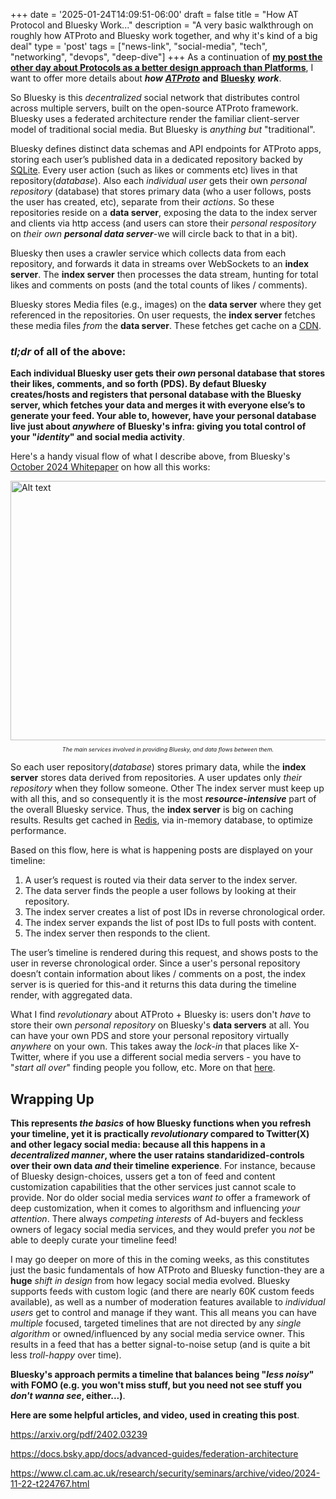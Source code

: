 +++
date = '2025-01-24T14:09:51-06:00'
draft = false
title = "How AT Protocol and Bluesky Work..."
description = "A very basic walkthrough on roughly how ATProto and Bluesky work together, and why it's kind of a big deal"
type = 'post'
tags = ["news-link", "social-media", "tech", "networking", "devops", "deep-dive"]
+++
As a continuation of [**my post the other day about Protocols as a better design approach than Platforms**](https://julianwest.me/Blog/protocols-not-platforms/), I want to offer more details about ***how*** [***ATProto***](https://atproto.com) **and** [**Bluesky**](https://bsky.app) ***work***. <br />

So Bluesky is this *decentralized* social network that distributes control across multiple servers, built on the open-source ATProto framework. Bluesky uses a federated architecture render the familiar client-server model of traditional social media. But Bluesky is *anything but* "traditional". <br />

Bluesky defines distinct data schemas and API endpoints for ATProto apps, storing each user’s published data in a dedicated repository backed by [SQLite](https://en.wikipedia.org/wiki/SQLite). Every user action (such as likes or comments etc) lives in that repository(*database*).  Also each *individual user* gets their own *personal repository* (database) that stores primary data (who a user follows, posts the user has created, etc), separate from their *actions*.  So these repositories reside on a **data server**, exposing the data to the index server and clients via http access (and users can store their *personal respository* on *their own* ***personal data server***-we will circle back to that in a bit). <br />

Bluesky then uses a crawler service which collects data from each repository, and forwards it data in streams over WebSockets to an **index server**.  The **index server** then processes the data stream, hunting for total likes and comments on posts (and the total counts of likes / comments). <br />

Bluesky stores Media files (e.g., images) on the **data server** where they get referenced in the repositories. On user requests, the **index server** fetches these media files *from* the **data server**.  These fetches get cache on a [CDN](https://en.wikipedia.org/wiki/Content_delivery_network).

### *tl;dr* of all of the above: 

**Each individual Bluesky user gets their *own* personal database that stores their likes, comments, and so forth (PDS).  By defaut Bluesky creates/hosts and registers that personal database with the Bluesky server, which fetches your data and merges it with everyone else’s to generate your feed.  Your able to, however, have your personal database live just about *anywhere* of Bluesky's infra: giving you total control of your "*identity*" and social media activity**. <br />

Here's a handy visual flow of what I describe above, from Bluesky's [October 2024 Whitepaper](https://arxiv.org/pdf/2402.03239) on how all this works: 

<div class="image-row">
  <img src="https://julianwest.me/Blog/posts/images/Bluesky-Flow.jpeg" alt="Alt text" width="600" height="415">
</div>
<div style="font-size: 9px;">
<p style="text-align: center;"><i>The main services involved in providing Bluesky, and data flows between them.</i></p>
</div>

So each user repository(*database*) stores primary data, while the **index server** stores data derived from repositories.  A user updates only *their repository* when they follow someone. Other  The index server must keep up with all this, and so consequently it is the most ***resource-intensive*** part of the overall Bluesky service.  Thus, the **index server** is big on caching results.  Results get cached in [Redis](https://github.com/redis/redis), via in-memory database, to optimize performance.

Based on this flow, here is what is happening posts are displayed on your timeline:

1. A user’s request is routed via their data server to the index server.
2. The data server finds the people a user follows by looking at their repository.
3. The index server creates a list of post IDs in reverse chronological order.
4. The index server expands the list of post IDs to full posts with content.
5. The index server then responds to the client. <br />

The user’s timeline is rendered during this request, and shows posts to the user in reverse chronological order. Since a user's personal repository doesn’t contain information about likes / comments on a post, the index server is is queried for this-and it returns this data during the timeline render, with aggregated data. <br />

What I find *revolutionary* about ATProto + Bluesky is: users don't *have* to store their own *personal repository* on Bluesky's **data servers** at all.  You can have your own PDS and store your personal repository virtually *anywhere* on your own. This takes away the *lock-in* that places like X-Twitter, where if you use a different social media servers - you have to "*start all over*" finding people you follow, etc.  More on that [here](https://docs.bsky.app/docs/advanced-guides/federation-architecture#:~:text=Personal%20Data%20Server%20(PDS)%E2%80%8B&text=This%20is%20what%20hosts%20your,talk%20to%20for%20any%20request.). <br />


## Wrapping Up

**This represents *the basics* of how Bluesky functions when you refresh your timeline, yet it is practically *revolutionary* compared to Twitter(X) and other legacy social media: because all this happens in a *decentralized manner*, where the user ratains standaridized-controls over their own data *and* their timeline experience**.  For instance, because of Bluesky design-choices, ussers get a ton of feed and content customization capabilities that the other services just cannot scale to provide.  Nor do older social media services *want to* offer a framework of deep customization, when it comes to algorithsm and influencing *your attention*.  There always *competing interests* of Ad-buyers and feckless owners of legacy social media services, and they would prefer you *not* be able to deeply curate your timeline feed!  <br />

I may go deeper on more of this in the coming weeks, as this constitutes just the basic fundamentals of how ATProto and Bluesky function-they are a **huge** *shift in design* from how legacy social media evolved. Bluesky supports feeds with custom logic (and there are nearly 60K custom feeds available), as well as a number of moderation features available to *individual users* get to control and manage if they want. This all means you can have *multiple* focused, targeted timelines that are not directed by any *single algorithm* or owned/influenced by any social media service owner.  This results in a feed that has a better signal-to-noise setup (and is quite a bit less *troll-happy* over time). <br />

**Bluesky's approach permits a timeline that balances being "*less noisy*" with FOMO (e.g. you won't miss stuff, but you need not see stuff you *don't wanna see*, either...)**. <br />

**Here are some helpful articles, and video, used in creating this post**. <br />

https://arxiv.org/pdf/2402.03239

https://docs.bsky.app/docs/advanced-guides/federation-architecture

https://www.cl.cam.ac.uk/research/security/seminars/archive/video/2024-11-22-t224767.html